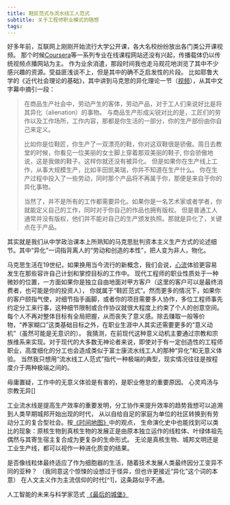 ```yaml
---
title: 鞋匠范式与流水线工人范式
subtitle: 关于工程师职业模式的随想
tags:
---
```


好多年前，互联网上刚刚开始流行大学公开课，各大名校纷纷放出各门类公开课视频。
那个时候[Coursera](https://www.coursera.org/)等一系列专业在线课程网站还没有兴起，传播载体仍以传统视频点播网站为主。
作为业余消遣，那段时间我也走马观花地浏览了其中不少感兴趣的资源。受益匪浅谈不上，但是其中的确不乏启发性的片段。
比如耶鲁大学的《近代社会理论的基础》，其中讲到马克思的异化理论一节（[视频](http://open.163.com/newview/movie/free?pid=M71SK71SK&mid=M71SL0CL3)），从其中文字幕中摘引一段：

> 在商品生产社会中，劳动产生的客体，劳动产品，对于工人们来说好比是将其异化（alienation）的事物。
> 与商品生产形成尖锐对比的是，工匠们的劳作以及工作场所，工作内容，那都是你生活的一部分，你的生产部份由你自己来定义。
>
> 比如你是位鞋匠，你生产了一双漂亮的鞋，你对这双鞋很是骄傲。周日去教堂的时候，你看见一位美丽的女士脚上穿着那双美丽的鞋子,
> 你会骄傲地说，这是我做的鞋子。这样你就还没有被异化。
> 但是如果你在生产线上工作，从事大规模生产，比如丰田凯美瑞，你并不知道在生产什么。
> 你在生产过程中投入了一些劳动，同时那个产品将不再属于你，那便是来自于你的异化事物。
>
> 当然了，并不是所有的工作都需要异化。如果你是一名艺术家或者学者，你就能定义自己的工作，同时对于你自己的作品也拥有版权。
> 但是普通工人通常并没有版权，他们并不能对自己的生产颁发执照。那就是异化了，关键点在于产品。

<!-- more -->

其实就是我们从中学政治课本上所熟知的马克思批判资本主义生产方式的论述细节。其中“异化”一词指背离人的“劳动和创造的本性”，把人变为非人，物化。

马克思生活在19世纪，如果换用当今流行的新概念，我们会说，[心流](https://zh.wikipedia.org/wiki/%E5%BF%83%E6%B5%81%E7%90%86%E8%AB%96)体验更容易发生在那些容许自己计划和掌控目标的工作中。
现代工程师的职业性质处于一种微妙的位置，一方面如果你是独立自由地面对甲方客户（这里的客户可以是最终消费者，也可能是你的投资人），
你就属于“鞋匠范式”。然而更多的情况下，如果你的客户颐指气使，对细节指手画脚，或者你的项目需要多人协作，多位工程师事先约定分工来行事，这种细节限制或合作协议就很大程度上约束了个人的创意空间。
每个人不再对整体目标有全局把握，从而丧失了意义感。除去赚取一般等价物，“养家糊口”这类基础目标之外，在职业生涯中人其实还需要更多的“意义动机”（虽然可能是无意识的）。
我猜测，在前现代这种意义动机主要通过宗教和宗族维系来实现。对于现代的大多数无神论者来说，即使对于有一定创造性的工程师职业，高度细化的分工也会造成类似于富士康流水线工人的那种“异化”和无意义体验。
当然我只想用“流水线工人范式”指代一种极端的典型，现实情况往往是按程度介于两种极端之间的。

毋庸置疑，工作中的无意义体验是有害的，是职业倦怠的重要原因。
心灵鸡汤与宗教无异[]

工业流水线是提高生产效率的重要发明，分工协作来提升效率的趋势我想可以追溯到人类早期城邦开始出现的时代，
从以自给自足的家庭为单位的社区转换到有劳动分工的复合型社会。按[《时间地图》](https://book.douban.com/subject/1965871/)中的观点，
生命演化史中也能找到可以类比的现象：原核生物到真核生物的发展正是由原本独立运作的线粒体、叶绿体祖先偶然与其寄生宿主复合成为更复杂的生命形式。
无论是真核生物、城邦文明还是工业生产线，都可以视作一种进化质变的结果。

是否像线粒体最终适应了作为细胞器的生活，随着技术发展人类最终因分工变异不同的亚种？
（我同意这个惊悚的设想过于怪异，但也许更接近“异化”这个词的本意）
在人文主义作为主流信仰的时代[^1]，这条路似乎不通。

人工智能的未来与科学家范式
[《最后的城堡》](http://blog.sina.com.cn/s/blog_540d5e80010007sx.html)
